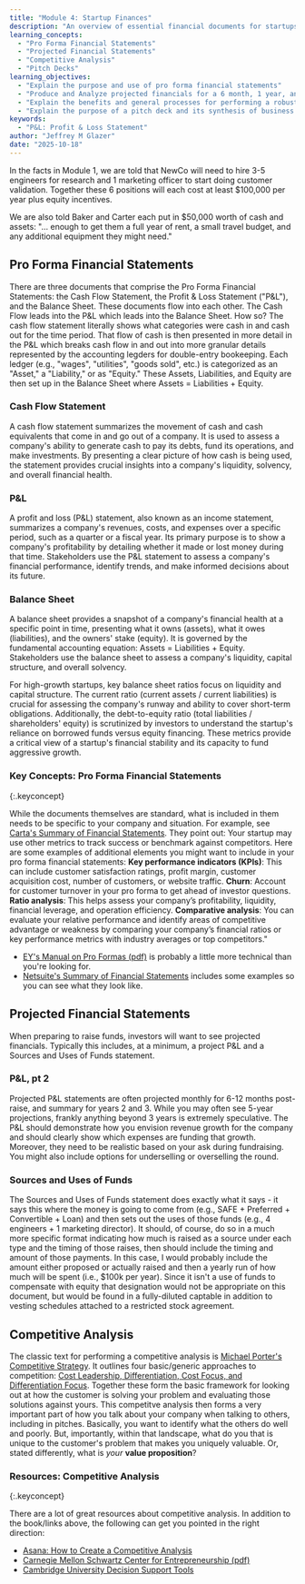 ```yaml
---
title: "Module 4: Startup Finances"
description: "An overview of essential financial documents for startups, including pro forma statements, projected financials, and competitive analysis."
learning_concepts:
  - "Pro Forma Financial Statements"
  - "Projected Financial Statements"
  - "Competitive Analysis"
  - "Pitch Decks"
learning_objectives:
  - "Explain the purpose and use of pro forma financial statements"
  - "Produce and Analyze projected financials for a 6 month, 1 year, and 3 year time horizon."
  - "Explain the benefits and general processes for performing a robust market competition analysis"
  - "Explain the purpose of a pitch deck and its synthesis of business models, market analyses, and financial projections."
keywords:
  - "P&L: Profit & Loss Statement"
author: "Jeffrey M Glazer"
date: "2025-10-18"
---
```

In the facts in Module 1, we are told that NewCo will need to hire 3-5 engineers for research and 1 marketing officer to start doing customer validation. Together these 6 positions will each cost at least $100,000 per year plus equity incentives.

We are also told Baker and Carter each put in $50,000 worth of cash and assets: "... enough to get them a full year of rent, a small travel budget, and any additional equipment they might need."

## Pro Forma Financial Statements

There are three documents that comprise the Pro Forma Financial Statements: the Cash Flow Statement, the Profit & Loss Statement ("P&L"), and the Balance Sheet. These documents flow into each other. The Cash Flow leads into the P&L which leads into the Balance Sheet. How so? The cash flow statement literally shows what categories were cash in and cash out for the time period. That flow of cash is then presented in more detail in the P&L which breaks cash flow in and out into more granular details represented by the accounting legders for double-entry bookeeping. Each ledger (e.g., "wages", "utilities", "goods sold", etc.) is categorized as an "Asset," a "Liability," or as "Equity." These Assets, Liabilities, and Equity are then set up in the Balance Sheet where Assets = Liabilities + Equity.

### Cash Flow Statement

A cash flow statement summarizes the movement of cash and cash equivalents that come in and go out of a company. It is used to assess a company's ability to generate cash to pay its debts, fund its operations, and make investments. By presenting a clear picture of how cash is being used, the statement provides crucial insights into a company's liquidity, solvency, and overall financial health.

### P&L

A profit and loss (P&L) statement, also known as an income statement, summarizes a company's revenues, costs, and expenses over a specific period, such as a quarter or a fiscal year. Its primary purpose is to show a company's profitability by detailing whether it made or lost money during that time. Stakeholders use the P&L statement to assess a company's financial performance, identify trends, and make informed decisions about its future.

### Balance Sheet

A balance sheet provides a snapshot of a company's financial health at a specific point in time, presenting what it owns (assets), what it owes (liabilities), and the owners' stake (equity). It is governed by the fundamental accounting equation: Assets = Liabilities + Equity. Stakeholders use the balance sheet to assess a company's liquidity, capital structure, and overall solvency.

For high-growth startups, key balance sheet ratios focus on liquidity and capital structure. The current ratio (current assets / current liabilities) is crucial for assessing the company's runway and ability to cover short-term obligations. Additionally, the debt-to-equity ratio (total liabilities / shareholders' equity) is scrutinized by investors to understand the startup's reliance on borrowed funds versus equity financing. These metrics provide a critical view of a startup's financial stability and its capacity to fund aggressive growth.

### Key Concepts: Pro Forma Financial Statements
{:.keyconcept}

While the documents themselves are standard, what is included in them needs to be specific to your company and situation. For example, see [Carta's Summary of Financial Statements](https://carta.com/learn/startups/financial-statements/). They point out: Your startup may use other metrics to track success or benchmark against competitors. Here are some examples of additional elements you might want to include in your pro forma financial statements: **Key performance indicators (KPIs)**: This can include customer satisfaction ratings, profit margin, customer acquisition cost, number of customers, or website traffic. **Churn**: Account for customer turnover in your pro forma to get ahead of investor questions. **Ratio analysis**: This helps assess your company’s profitability, liquidity, financial leverage, and operation efficiency. **Comparative analysis**: You can evaluate your relative performance and identify areas of competitive advantage or weakness by comparing your company’s financial ratios or key performance metrics with industry averages or top competitors."

* [EY's Manual on Pro Formas (pdf)](https://www.ey.com/content/dam/ey-unified-site/ey-com/en-us/technical/accountinglink/documents/ey-sec21724-231us-11-30-2023.pdf) is probably a little more technical than you're looking for.
* [Netsuite's Summary of Financial Statements](https://www.netsuite.com/portal/resource/articles/financial-management/pro-forma-financial-statements.shtml) includes some examples so you can see what they look like.

## Projected Financial Statements

When preparing to raise funds, investors will want to see projected financials. Typically this includes, at a minimum, a project P&L and a Sources and Uses of Funds statement.

### P&L, pt 2

Projected P&L statements are often projected monthly for 6-12 months post-raise, and summary for years 2 and 3. While you may often see 5-year projections, frankly anything beyond 3 years is extremely speculative. The P&L should demonstrate how you envision revenue growth for the company and should clearly show which expenses are funding that growth. Moreover, they need to be realistic based on your ask during fundraising. You might also include options for underselling or overselling the round.

### Sources and Uses of Funds

The Sources and Uses of Funds statement does exactly what it says - it says this where the money is going to come from (e.g., SAFE + Preferred + Convertible + Loan) and then sets out the uses of those funds (e.g., 4 engineers + 1 marketing director). It should, of course, do so in a much more specific format indicating how much is raised as a source under each type and the timing of those raises, then should include the timing and amount of those payments. In this case, I would probably include the amount either proposed or actually raised and then a yearly run of how much will be spent (i.e., $100k per year). Since it isn't a use of funds to compensate with equity that designation would not be appropriate on this document, but would be found in a fully-diluted captable in addition to vesting schedules attached to a restricted stock agreement.

## Competitive Analysis

The classic text for performing a competitive analysis is [Michael Porter's Competitive Strategy](https://www.hbs.edu/faculty/Pages/item.aspx?num=195). It outlines four basic/generic approaches to competition: [Cost Leadership, Differentiation, Cost Focus, and Differentiation Focus](https://www.ifm.eng.cam.ac.uk/research/dstools/porters-generic-competitive-strategies/). Together these form the basic framework for looking out at how the customer is solving your problem and evaluating those solutions against yours. This competitve analysis then forms a very important part of how you talk about your company when talking to others, including in pitches. Basically, you want to identify what the others do well and poorly. But, importantly, within that landscape, what do you that is unique to the customer's problem that makes you uniquely valuable. Or, stated differently, what is *your* **value proposition**?

### Resources: Competitive Analysis
{:.keyconcept}

There are a lot of great resources about competitive analysis. In addition to the book/links above, the following can get you pointed in the right direction:

* [Asana: How to Create a Competitive Analysis](https://asana.com/resources/competitive-analysis-example)
* [Carnegie Mellon Schwartz Center for Entrepreneurship (pdf)](https://www.cmu.edu/swartz-center-for-entrepreneurship/assets/Olympus%20pdfs/Competitive%20Analysis.pdf)
* [Cambridge University Decision Support Tools](https://www.ifm.eng.cam.ac.uk/research/dstools/porters-generic-competitive-strategies/)

